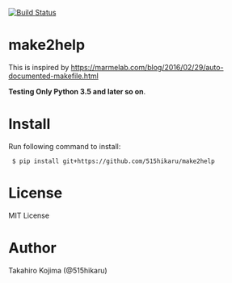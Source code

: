 [![Build Status](https://travis-ci.org/515hikaru/make2help.svg?branch=master)](https://travis-ci.org/515hikaru/make2help)

# make2help
This is inspired by https://marmelab.com/blog/2016/02/29/auto-documented-makefile.html

**Testing Only Python 3.5 and later so on**.

# Install

Run following command to install:

```
 $ pip install git+https://github.com/515hikaru/make2help
```

# License

MIT License

# Author

Takahiro Kojima (@515hikaru)
